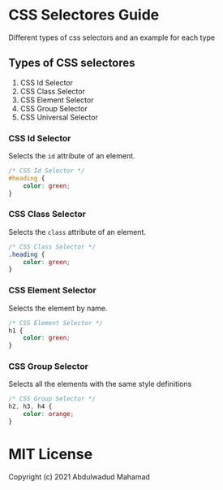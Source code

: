 # CSS Selectores Guide
Different types of css selectors and an example for each type

## Types of CSS selectores

1. CSS Id Selector
2. CSS Class Selector
3. CSS Element Selector
4. CSS Group Selector
5. CSS Universal Selector


### CSS Id Selector

Selects the `id` attribute of an element.

```css
/* CSS Id Selector */
#heading {
    color: green;
}
```

### CSS Class Selector

Selects the `class` attribute of an element.

```css
/* CSS Class Selector */
.heading {
    color: green;
}

```

### CSS Element Selector

Selects the element by name.

```css
/* CSS Element Selector */
h1 {
    color: green;
}
```

### CSS Group Selector

Selects all the elements with the same style definitions

```css
/* CSS Group Selector */
h2, h3, h4 {
    color: orange;
}
```

# MIT License

Copyright (c) 2021 Abdulwadud Mahamad
